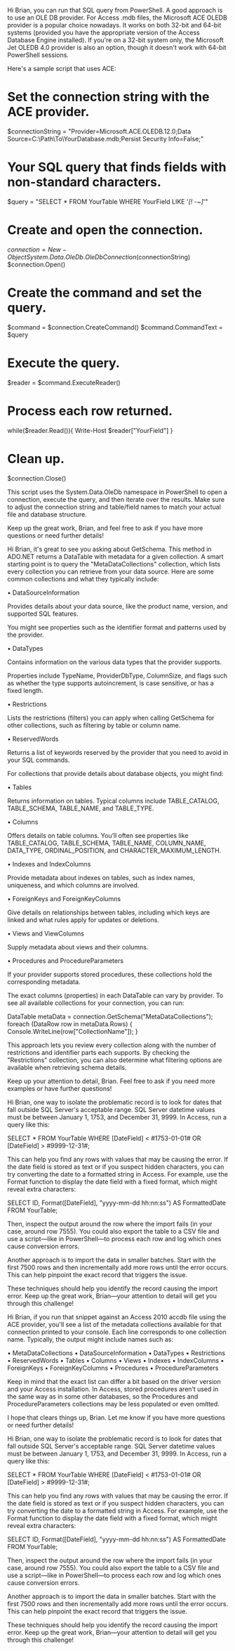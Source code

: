 Hi Brian, you can run that SQL query from PowerShell. A good approach is to use an OLE DB provider. For Access .mdb files, the Microsoft ACE OLEDB provider is a popular choice nowadays. It works on both 32-bit and 64-bit systems (provided you have the appropriate version of the Access Database Engine installed). If you're on a 32-bit system only, the Microsoft Jet OLEDB 4.0 provider is also an option, though it doesn't work with 64-bit PowerShell sessions.

Here's a sample script that uses ACE:

# Set the connection string with the ACE provider.
$connectionString = "Provider=Microsoft.ACE.OLEDB.12.0;Data Source=C:\Path\To\YourDatabase.mdb;Persist Security Info=False;"

# Your SQL query that finds fields with non-standard characters.
$query = "SELECT * FROM YourTable WHERE YourField LIKE '*[! -~]*'"

# Create and open the connection.
$connection = New-Object System.Data.OleDb.OleDbConnection($connectionString)
$connection.Open()

# Create the command and set the query.
$command = $connection.CreateCommand()
$command.CommandText = $query

# Execute the query.
$reader = $command.ExecuteReader()

# Process each row returned.
while($reader.Read()){
    Write-Host $reader["YourField"]
}

# Clean up.
$connection.Close()

This script uses the System.Data.OleDb namespace in PowerShell to open a connection, execute the query, and then iterate over the results. Make sure to adjust the connection string and table/field names to match your actual file and database structure.

Keep up the great work, Brian, and feel free to ask if you have more questions or need further details!



Hi Brian, it's great to see you asking about GetSchema. This method in ADO.NET returns a DataTable with metadata for a given collection. A smart starting point is to query the "MetaDataCollections" collection, which lists every collection you can retrieve from your data source. Here are some common collections and what they typically include:

• DataSourceInformation

Provides details about your data source, like the product name, version, and supported SQL features.

You might see properties such as the identifier format and patterns used by the provider.


• DataTypes

Contains information on the various data types that the provider supports.

Properties include TypeName, ProviderDbType, ColumnSize, and flags such as whether the type supports autoincrement, is case sensitive, or has a fixed length.


• Restrictions

Lists the restrictions (filters) you can apply when calling GetSchema for other collections, such as filtering by table or column name.


• ReservedWords

Returns a list of keywords reserved by the provider that you need to avoid in your SQL commands.


For collections that provide details about database objects, you might find:

• Tables

Returns information on tables. Typical columns include TABLE_CATALOG, TABLE_SCHEMA, TABLE_NAME, and TABLE_TYPE.


• Columns

Offers details on table columns. You’ll often see properties like TABLE_CATALOG, TABLE_SCHEMA, TABLE_NAME, COLUMN_NAME, DATA_TYPE, ORDINAL_POSITION, and CHARACTER_MAXIMUM_LENGTH.


• Indexes and IndexColumns

Provide metadata about indexes on tables, such as index names, uniqueness, and which columns are involved.


• ForeignKeys and ForeignKeyColumns

Give details on relationships between tables, including which keys are linked and what rules apply for updates or deletions.


• Views and ViewColumns

Supply metadata about views and their columns.


• Procedures and ProcedureParameters

If your provider supports stored procedures, these collections hold the corresponding metadata.


The exact columns (properties) in each DataTable can vary by provider. To see all available collections for your connection, you can run:

DataTable metaData = connection.GetSchema("MetaDataCollections");
foreach (DataRow row in metaData.Rows)
{
    Console.WriteLine(row["CollectionName"]);
}

This approach lets you review every collection along with the number of restrictions and identifier parts each supports. By checking the "Restrictions" collection, you can also determine what filtering options are available when retrieving schema details.

Keep up your attention to detail, Brian. Feel free to ask if you need more examples or have further questions!



Hi Brian, one way to isolate the problematic record is to look for dates that fall outside SQL Server's acceptable range. SQL Server datetime values must be between January 1, 1753, and December 31, 9999. In Access, run a query like this:

SELECT * FROM YourTable 
WHERE [DateField] < #1753-01-01# OR [DateField] > #9999-12-31#;

This can help you find any rows with values that may be causing the error. If the date field is stored as text or if you suspect hidden characters, you can try converting the date to a formatted string in Access. For example, use the Format function to display the date field with a fixed format, which might reveal extra characters:

SELECT ID, Format([DateField], "yyyy-mm-dd hh:nn:ss") AS FormattedDate 
FROM YourTable;

Then, inspect the output around the row where the import fails (in your case, around row 7555). You could also export the table to a CSV file and use a script—like in PowerShell—to process each row and log which ones cause conversion errors.

Another approach is to import the data in smaller batches. Start with the first 7500 rows and then incrementally add more rows until the error occurs. This can help pinpoint the exact record that triggers the issue.

These techniques should help you identify the record causing the import error. Keep up the great work, Brian—your attention to detail will get you through this challenge!

Hi Brian, if you run that snippet against an Access 2010 accdb file using the ACE provider, you'll see a list of the metadata collections available for that connection printed to your console. Each line corresponds to one collection name. Typically, the output might include names such as:

• MetaDataCollections
• DataSourceInformation
• DataTypes
• Restrictions
• ReservedWords
• Tables
• Columns
• Views
• Indexes
• IndexColumns
• ForeignKeys
• ForeignKeyColumns
• Procedures
• ProcedureParameters

Keep in mind that the exact list can differ a bit based on the driver version and your Access installation. In Access, stored procedures aren’t used in the same way as in some other databases, so the Procedures and ProcedureParameters collections may be less populated or even omitted.

I hope that clears things up, Brian. Let me know if you have more questions or need further details!



Hi Brian, one way to isolate the problematic record is to look for dates that fall outside SQL Server's acceptable range. SQL Server datetime values must be between January 1, 1753, and December 31, 9999. In Access, run a query like this:

SELECT * FROM YourTable 
WHERE [DateField] < #1753-01-01# OR [DateField] > #9999-12-31#;

This can help you find any rows with values that may be causing the error. If the date field is stored as text or if you suspect hidden characters, you can try converting the date to a formatted string in Access. For example, use the Format function to display the date field with a fixed format, which might reveal extra characters:

SELECT ID, Format([DateField], "yyyy-mm-dd hh:nn:ss") AS FormattedDate 
FROM YourTable;

Then, inspect the output around the row where the import fails (in your case, around row 7555). You could also export the table to a CSV file and use a script—like in PowerShell—to process each row and log which ones cause conversion errors.

Another approach is to import the data in smaller batches. Start with the first 7500 rows and then incrementally add more rows until the error occurs. This can help pinpoint the exact record that triggers the issue.

These techniques should help you identify the record causing the import error. Keep up the great work, Brian—your attention to detail will get you through this challenge!

